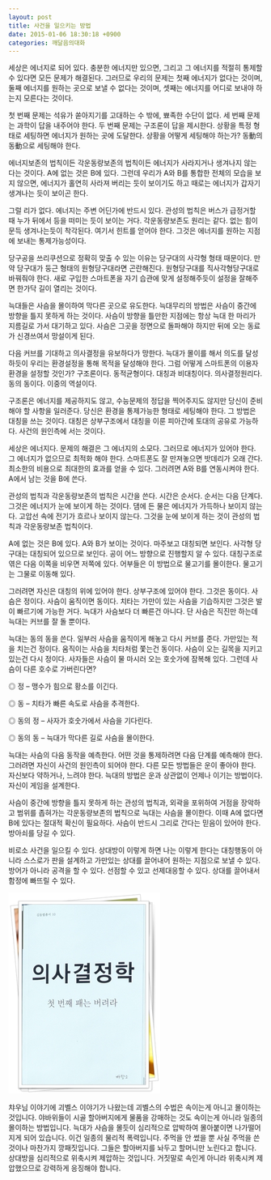 ```yaml
---
layout: post
title: 사건을 일으키는 방법
date: 2015-01-06 18:30:18 +0900
categories: 깨달음의대화
---
```

세상은 에너지로 되어 있다. 충분한 에너지만 있으면, 그리고 그 에너지를 적절히 통제할 수 있다면 모든 문제가 해결된다. 그러므로 우리의 문제는 첫째 에너지가 없다는 것이며, 둘째 에너지를 원하는 곳으로 보낼 수 없다는 것이며, 셋째는 에너지를 어디로 보내야 하는지 모른다는 것이다. 

  


첫 번째 문제는 석유가 쏟아지기를 고대하는 수 밖에, 뾰족한 수단이 없다. 세 번째 문제는 과학이 답을 내주어야 한다. 두 번째 문제는 구조론이 답을 제시한다. 상황을 특정 형태로 세팅하면 에너지가 원하는 곳에 도달한다. 상황을 어떻게 세팅해야 하는가? 동動의 동動으로 세팅해야 한다. 

  


에너지보존의 법칙이든 각운동량보존의 법칙이든 에너지가 사라지거나 생겨나지 않는다는 것이다. A에 없는 것은 B에 있다. 그런데 우리가 A와 B를 통합한 전체의 모습을 보지 않으면, 에너지가 홀연히 사라져 버리는 듯이 보이기도 하고 때로는 에너지가 갑자기 생겨나는 듯이 보이곤 한다. 

  


그럴 리가 없다. 에너지는 주변 어딘가에 반드시 있다. 관성의 법칙은 버스가 급정거할 때 누가 뒤에서 등을 떠미는 듯이 보이는 거다. 각운동량보존도 원리는 같다. 없는 힘이 문득 생겨나는듯이 착각된다. 여기서 힌트를 얻어야 한다. 그것은 에너지를 원하는 지점에 보내는 통제가능성이다. 

  


당구공을 쓰리쿠션으로 정확히 맞출 수 있는 이유는 당구대의 사각형 형태 때문이다. 만약 당구대가 둥근 형태의 원형당구대라면 곤란해진다. 원형당구대를 직사각형당구대로 바꿔줘야 한다. 새로 구입한 스마트폰을 자기 습관에 맞게 설정해주듯이 설정을 잘해주면 한가닥 길이 열리는 것이다. 

  


늑대들은 사슴을 몰이하여 막다른 곳으로 유도한다. 늑대무리의 방법은 사슴이 중간에 방향을 틀지 못하게 하는 것이다. 사슴이 방향을 틀만한 지점에는 항상 늑대 한 마리가 지름길로 가서 대기하고 있다. 사슴은 그곳을 정면으로 돌파해야 하지만 뒤에 오는 동료가 신경쓰여서 망설이게 된다. 

  


다음 커브를 기대하고 의사결정을 유보하다가 망한다. 늑대가 몰이를 해서 의도를 달성하듯이 우리는 환경설정을 통해 목적을 달성해야 한다. 그럼 어떻게 스마트폰의 이용자 환경을 설정할 것인가? 구조론이다. 동적균형이다. 대칭과 비대칭이다. 의사결정원리다. 동의 동이다. 이중의 역설이다. 

  


구조론은 에너지를 제공하지도 않고, 수능문제의 정답을 찍어주지도 않지만 당신이 준비해야 할 사항을 일러준다. 당신은 환경을 통제가능한 형태로 세팅해야 한다. 그 방법은 대칭을 쓰는 것이다. 대칭은 상부구조에서 대칭을 이룬 피아간에 토대의 공유로 가능하다. 사건의 원인측에 서는 것이다. 

  


세상은 에너지다. 문제의 해결은 그 에너지의 소모다. 그러므로 에너지가 있어야 한다. 그 에너지가 없으므로 최적화 해야 한다. 스마트폰도 잘 만져놓으면 밧데리가 오래 간다. 최소한의 비용으로 최대한의 효과를 얻을 수 있다. 그러려면 A와 B를 연동시켜야 한다. A에서 남는 것을 B에 쓴다. 

  


관성의 법칙과 각운동량보존의 법칙은 시간을 쓴다. 시간은 순서다. 순서는 다음 단계다. 그것은 에너지가 눈에 보이게 하는 것이다. 댐에 든 물은 에너지가 가득하나 보이지 않는다. 고압선 속에 전기가 흐르나 보이지 않는다. 그것을 눈에 보이게 하는 것이 관성의 법칙과 각운동량보존 법칙이다. 

  


A에 없는 것은 B에 있다. A와 B가 보이는 것이다. 마주보고 대칭되면 보인다. 사각형 당구대는 대칭되어 있으므로 보인다. 공이 어느 방향으로 진행할지 알 수 있다. 대칭구조로 엮은 다음 이쪽을 비우면 저쪽에 있다. 어부들은 이 방법으로 물고기를 몰이한다. 물고기는 그물로 이동해 있다. 

  


그러려면 자신은 대칭의 위에 있어야 한다. 상부구조에 있어야 한다. 그것은 동이다. 사슴은 정이다. 사슴이 움직이면 동이다. 치타는 가만이 있는 사슴을 기습하지만 그것은 발이 빠르기에 가능한 거다. 늑대가 사슴보다 더 빠른건 아니다. 단 사슴은 직진만 하는데 늑대는 커브를 잘 돌 뿐이다. 

  


늑대는 동의 동을 쓴다. 일부러 사슴을 움직이게 해놓고 다시 커브를 준다. 가만있는 적을 치는건 정이다. 움직이는 사슴을 치타처럼 쫓는건 동이다. 사슴이 오는 길목을 지키고 있는건 다시 정이다. 사자들은 사슴이 물 마시러 오는 호숫가에 잠복해 있다. 그런데 사슴이 다른 호수로 가버린다면? 

  


◎ 정 – 맹수가 힘으로 황소를 이긴다.   
      
◎ 동 – 치타가 빠른 속도로 사슴을 추격한다.   
      
◎ 동의 정 – 사자가 호숫가에서 사슴을 기다린다.   
      
◎ 동의 동 – 늑대가 막다른 길로 사슴을 몰이한다. 

  


늑대는 사슴의 다음 동작을 예측한다. 어떤 것을 통제하려면 다음 단계를 예측해야 한다. 그러려면 자신이 사건의 원인측이 되어야 한다. 다른 모든 방법들은 운이 좋아야 한다. 자신보다 약하거나, 느려야 한다. 늑대의 방법은 운과 상관없이 언제나 이기는 방법이다. 자신이 게임을 설계한다. 

  


사슴이 중간에 방향을 틀지 못하게 하는 관성의 법칙과, 외곽을 포위하여 거점을 장악하고 범위를 좁혀가는 각운동량보존의 법칙으로 늑대는 사슴을 몰이한다. 이때 A에 없다면 B에 있다는 절대적 확신이 필요하다. 사슴이 반드시 그리로 간다는 믿음이 있어야 한다. 방아쇠를 당길 수 있다. 

  


비로소 사건을 일으킬 수 있다. 상대방이 이렇게 하면 나는 이렇게 한다는 대칭행동이 아니라 스스로가 판을 설계하고 가만있는 상대를 끌어내어 원하는 지점으로 보낼 수 있다. 방어가 아니라 공격을 할 수 있다. 선점할 수 있고 선제대응할 수 있다. 상대를 끌어내서 함정에 빠뜨릴 수 있다. 

  



<img src="files/attach/images/198/400/553/111.JPG" alt="111.JPG" width="300" height="397" /> 

  


챠우님 이야기에 괴벨스 이야기가 나왔는데 괴벨스의 수법은 속이는게 아니고 몰이하는 것입니다. 야바위들이 시골 할아버지에게 물품을 강매하는 것도 속이는게 아니라 일종의 몰이하는 방법입니다. 늑대가 사슴을 몰듯이 심리적으로 압박하여 몰아붙이면 나가떨어지게 되어 있습니다. 이건 일종의 물리적 폭력입니다. 주먹을 안 썼을 뿐 사실 주먹을 쓴 것이나 마찬가지 깡패짓입니다. 그들은 할아버지를 놔두고 할머니만 노린다고 합니다. 상대방을 심리적으로 위축시켜 제압하는 것입니다. 거짓말로 속인게 아니라 위축시켜 제압했으므로 강력하게 응징해야 합니다.